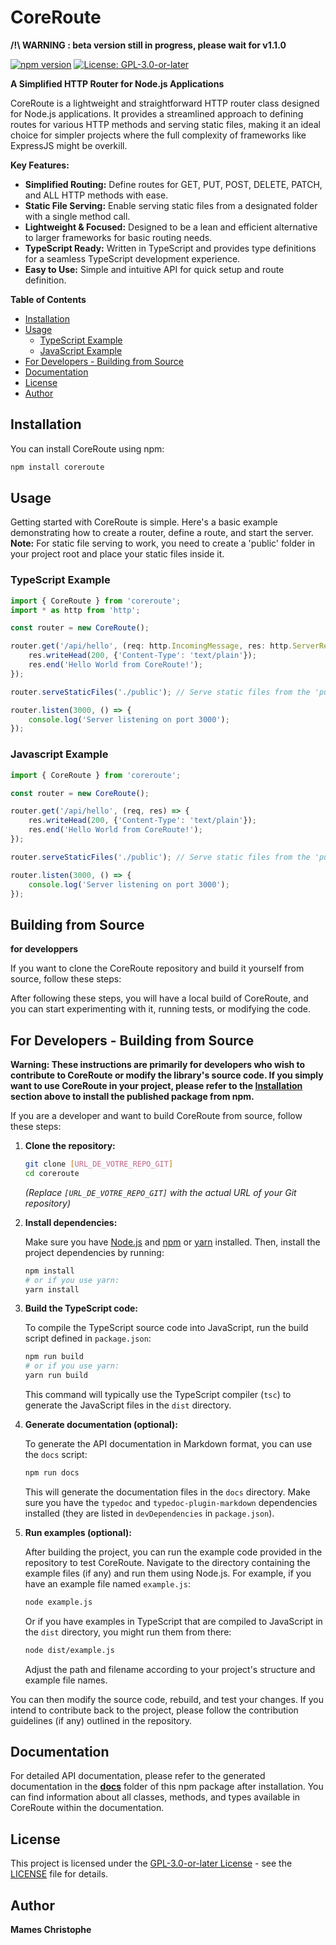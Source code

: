 # CoreRoute

**/!\ WARNING : beta version still in progress, please wait for v1.1.0**

[![npm version](https://badge.fury.io/js/coreroute.svg)](https://badge.fury.io/js/coreroute) [![License: GPL-3.0-or-later](https://img.shields.io/badge/License-GPL--3.0--or--later-blueviolet)](https://spdx.org/licenses/GPL-3.0-or-later.html)

**A Simplified HTTP Router for Node.js Applications**

CoreRoute is a lightweight and straightforward HTTP router class designed for Node.js applications. It provides a streamlined approach to defining routes for various HTTP methods and serving static files, making it an ideal choice for simpler projects where the full complexity of frameworks like ExpressJS might be overkill.

**Key Features:**

*   **Simplified Routing:** Define routes for GET, PUT, POST, DELETE, PATCH, and ALL HTTP methods with ease.
*   **Static File Serving:**  Enable serving static files from a designated folder with a single method call.
*   **Lightweight & Focused:** Designed to be a lean and efficient alternative to larger frameworks for basic routing needs.
*   **TypeScript Ready:**  Written in TypeScript and provides type definitions for a seamless TypeScript development experience.
*   **Easy to Use:**  Simple and intuitive API for quick setup and route definition.

**Table of Contents**

*   [Installation](#installation)
*   [Usage](#usage)
    *   [TypeScript Example](#typescript-example)
    *   [JavaScript Example](#javascript-example)
*   [For Developers - Building from Source](#for-developers---building-from-source)
*   [Documentation](#documentation)
*   [License](#license)
*   [Author](#author)

## Installation

You can install CoreRoute using npm:

```bash
npm install coreroute
```

## Usage
Getting started with CoreRoute is simple. Here's a basic example demonstrating how to create a router, define a route, and start the server.  
**Note:**  For static file serving to work, you need to create a 'public' folder in your project root and place your static files inside it.  

### TypeScript Example
```typescript
import { CoreRoute } from 'coreroute';
import * as http from 'http';

const router = new CoreRoute();

router.get('/api/hello', (req: http.IncomingMessage, res: http.ServerResponse) => {
    res.writeHead(200, {'Content-Type': 'text/plain'});
    res.end('Hello World from CoreRoute!');
});

router.serveStaticFiles('./public'); // Serve static files from the 'public' folder

router.listen(3000, () => {
    console.log('Server listening on port 3000');
});
```

### Javascript Example
```javascript
import { CoreRoute } from 'coreroute';

const router = new CoreRoute();

router.get('/api/hello', (req, res) => {
    res.writeHead(200, {'Content-Type': 'text/plain'});
    res.end('Hello World from CoreRoute!');
});

router.serveStaticFiles('./public'); // Serve static files from the 'public' folder

router.listen(3000, () => {
    console.log('Server listening on port 3000');
});
``` 

## Building from Source
**for developpers**

If you want to clone the CoreRoute repository and build it yourself from source, follow these steps:


After following these steps, you will have a local build of CoreRoute, and you can start experimenting with it, running tests, or modifying the code.

## For Developers - Building from Source

**Warning: These instructions are primarily for developers who wish to contribute to CoreRoute or modify the library's source code. If you simply want to use CoreRoute in your project, please refer to the [Installation](#installation) section above to install the published package from npm.**

If you are a developer and want to build CoreRoute from source, follow these steps:

1.  **Clone the repository:**

    ```bash
    git clone [URL_DE_VOTRE_REPO_GIT]
    cd coreroute
    ```
    *(Replace `[URL_DE_VOTRE_REPO_GIT]` with the actual URL of your Git repository)*

2.  **Install dependencies:**

    Make sure you have [Node.js](https://nodejs.org/) and [npm](https://www.npmjs.com/) or [yarn](https://yarnpkg.com/) installed. Then, install the project dependencies by running:

    ```bash
    npm install
    # or if you use yarn:
    yarn install
    ```

3.  **Build the TypeScript code:**

    To compile the TypeScript source code into JavaScript, run the build script defined in `package.json`:

    ```bash
    npm run build
    # or if you use yarn:
    yarn run build
    ```

    This command will typically use the TypeScript compiler (`tsc`) to generate the JavaScript files in the `dist` directory.

4.  **Generate documentation (optional):**

    To generate the API documentation in Markdown format, you can use the `docs` script:

    ```bash
    npm run docs
    ```
    This will generate the documentation files in the `docs` directory. Make sure you have the `typedoc` and `typedoc-plugin-markdown` dependencies installed (they are listed in `devDependencies` in `package.json`).

5.  **Run examples (optional):**

    After building the project, you can run the example code provided in the repository to test CoreRoute.  Navigate to the directory containing the example files (if any) and run them using Node.js. For example, if you have an example file named `example.js`:

    ```bash
    node example.js
    ```
    Or if you have examples in TypeScript that are compiled to JavaScript in the `dist` directory, you might run them from there:

    ```bash
    node dist/example.js
    ```
    Adjust the path and filename according to your project's structure and example file names.

You can then modify the source code, rebuild, and test your changes.  If you intend to contribute back to the project, please follow the contribution guidelines (if any) outlined in the repository.

## Documentation

For detailed API documentation, please refer to the generated documentation in the [**docs**](./docs) folder of this npm package after installation. You can find information about all classes, methods, and types available in CoreRoute within the documentation.

## License

This project is licensed under the [GPL-3.0-or-later License](https://spdx.org/licenses/GPL-3.0-or-later.html) - see the [LICENSE](./LICENSE) file for details.

## Author

**Mames Christophe**

